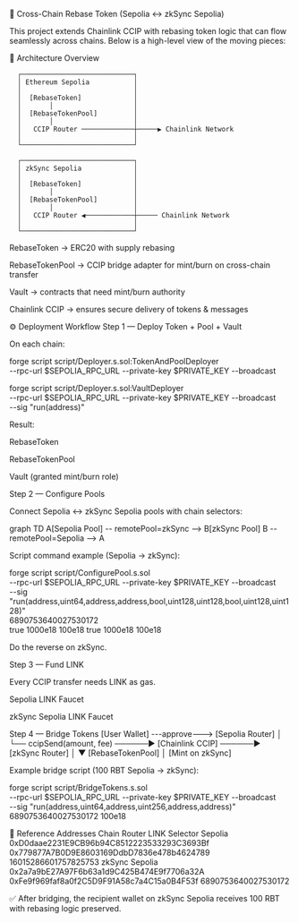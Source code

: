 🌉 Cross-Chain Rebase Token (Sepolia ↔ zkSync Sepolia)

This project extends Chainlink CCIP with rebasing token logic that can flow seamlessly across chains.
Below is a high-level view of the moving pieces:

🔧 Architecture Overview

      ┌────────────────────────────┐
      │ Ethereum Sepolia           │
      │                            │
      │  [RebaseToken]             │
      │       │                    │
      │  [RebaseTokenPool]         │
      │       │                    │
      │   CCIP Router ─────────────┼─────▶ Chainlink Network
      │                            │
      └────────────────────────────┘

      ┌────────────────────────────┐
      │ zkSync Sepolia             │
      │                            │
      │  [RebaseToken]             │
      │       │                    │
      │  [RebaseTokenPool]         │
      │       │                    │
      │   CCIP Router ◀────────────┼───── Chainlink Network
      │                            │
      └────────────────────────────┘


RebaseToken → ERC20 with supply rebasing

RebaseTokenPool → CCIP bridge adapter for mint/burn on cross-chain transfer

Vault → contracts that need mint/burn authority

Chainlink CCIP → ensures secure delivery of tokens & messages

⚙️ Deployment Workflow
Step 1 — Deploy Token + Pool + Vault

On each chain:

forge script script/Deployer.s.sol:TokenAndPoolDeployer \
  --rpc-url $SEPOLIA_RPC_URL --private-key $PRIVATE_KEY --broadcast

forge script script/Deployer.s.sol:VaultDeployer \
  --rpc-url $SEPOLIA_RPC_URL --private-key $PRIVATE_KEY --broadcast \
  --sig "run(address)" <rebaseTokenAddress>


Result:

RebaseToken

RebaseTokenPool

Vault (granted mint/burn role)

Step 2 — Configure Pools

Connect Sepolia ↔ zkSync Sepolia pools with chain selectors:

graph TD
  A[Sepolia Pool] -- remotePool=zkSync --> B[zkSync Pool]
  B -- remotePool=Sepolia --> A


Script command example (Sepolia → zkSync):

forge script script/ConfigurePool.s.sol \
  --rpc-url $SEPOLIA_RPC_URL --private-key $PRIVATE_KEY --broadcast \
  --sig "run(address,uint64,address,address,bool,uint128,uint128,bool,uint128,uint128)" \
  <localPool> 6890753640027530172 <remotePool> <remoteToken> \
  true 1000e18 100e18 true 1000e18 100e18


Do the reverse on zkSync.

Step 3 — Fund LINK

Every CCIP transfer needs LINK as gas.

Sepolia LINK Faucet

zkSync Sepolia LINK Faucet

Step 4 — Bridge Tokens
 [User Wallet] ---approve---> [Sepolia Router]
         │
         └── ccipSend(amount, fee) ──────▶ [Chainlink CCIP] ──────▶ [zkSync Router]
                                                        │
                                                        ▼
                                               [RebaseTokenPool]
                                                        │
                                               [Mint on zkSync]


Example bridge script (100 RBT Sepolia → zkSync):

forge script script/BridgeTokens.s.sol \
  --rpc-url $SEPOLIA_RPC_URL --private-key $PRIVATE_KEY --broadcast \
  --sig "run(address,uint64,address,uint256,address,address)" \
  <recipient> 6890753640027530172 <localToken> 100e18 <linkToken> <router>

📌 Reference Addresses
Chain	Router	LINK	Selector
Sepolia	0xD0daae2231E9CB96b94C8512223533293C3693Bf	0x779877A7B0D9E8603169DdbD7836e478b4624789	16015286601757825753
zkSync Sepolia	0x2a7a9bE27A97F6b63a1d9C425B474E9f7706a32A	0xFe9f969faf8a0f2C5D9F91A58c7a4C15a0B4F53f	6890753640027530172

✅ After bridging, the recipient wallet on zkSync Sepolia receives 100 RBT with rebasing logic preserved.
